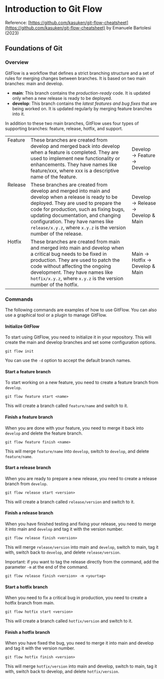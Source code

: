 # Introduction to Git Flow

Reference: [https://github.com/kasuken/git-flow-cheatsheet](https://github.com/kasuken/git-flow-cheatsheet) by Emanuele Bartolesi (2023)

## Foundations of Git
### Overview
GitFlow is a workflow that defines a strict branching structure and a set of rules for merging changes between branches. It is based on two main branches: main and develop.

- **main**: This branch contains the _production-ready_ code. It is updated only when a new release is ready to be deployed.
- **develop**: This branch contains the _latest features and bug fixes_ that are being worked on. It is updated regularly by merging feature branches into it.

In addition to these two main branches, GitFlow uses four types of supporting branches: feature, release, hotfix, and support.

<table>
  <tr>
    <td valign="top">Feature</td>
    <td>These branches are created from develop and merged back into develop when a feature is completed. They are used to implement new functionality or enhancements. They have names like feature/xxx, where xxx is a descriptive name of the feature.</td>
    <td>Develop → Feature → Develop</td>
  </tr>
  <tr>
    <td valign="top">Release</td>
    <td>These branches are created from develop and merged into main and develop when a release is ready to be deployed. They are used to prepare the code for production, such as fixing bugs, updating documentation, and changing configuration. They have names like <code>release/x.y.z</code>, where <code>x.y.z</code> is the version number of the release.</td>
    <td>Develop → Release → Develop & Main</td>
  </tr>
  <tr>
    <td valign="top">Hotfix</td>
    <td>These branches are created from main and merged into main and develop when a critical bug needs to be fixed in production. They are used to patch the code without affecting the ongoing development. They have names like <code>hotfix/x.y.z</code>, where <code>x.y.z</code> is the version number of the hotfix.</td>
    <td>Main → Hotfix → Develop & Main</td>
  </tr>
</table>


### Commands
The following commands are examples of how to use GitFlow. You can also use a graphical tool or a plugin to manage GitFlow.

#### Initialize GitFlow
To start using GitFlow, you need to initialize it in your repository. This will create the main and develop branches and set some configuration options.

```
git flow init
```
You can use the `-d` option to accept the default branch names.

#### Start a feature branch
To start working on a new feature, you need to create a feature branch from `develop`.
```
git flow feature start <name>
```
This will create a branch called `feature/name` and switch to it.

#### Finish a feature branch
When you are done with your feature, you need to merge it back into `develop` and delete the feature branch.
```
git flow feature finish <name>
```
This will merge `feature/name` into `develop`, switch to `develop`, and delete `feature/name`.

#### Start a release branch
When you are ready to prepare a new release, you need to create a release branch from ``develop``.
```
git flow release start <version>
```
This will create a branch called `release/version` and switch to it.

#### Finish a release branch
When you have finished testing and fixing your release, you need to merge it into main and `develop` and tag it with the version number.
```
git flow release finish <version>
```
This will merge `release/version` into main and `develop`, switch to main, tag it with, switch back to `develop`, and delete ``release/version``.

Important: if you want to tag the release directly from the command, add the parameter `-m` at the end of the command.

```
git flow release finish <version> -m <yourtag>
```

#### Start a hotfix branch
When you need to fix a critical bug in production, you need to create a hotfix branch from main.
```
git flow hotfix start <version>
```
This will create a branch called `hotfix/version` and switch to it.

#### Finish a hotfix branch
When you have fixed the bug, you need to merge it into main and develop and tag it with the version number.
```
git flow hotfix finish <version>
```
This will merge `hotfix/version` into main and develop, switch to main, tag it with, switch back to develop, and delete `hotfix/version`.

